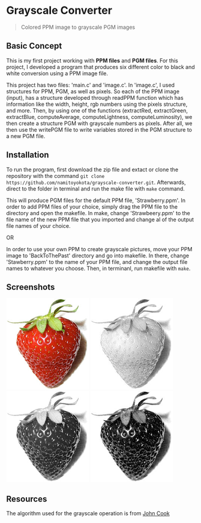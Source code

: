 # Grayscale Converter
> Colored PPM image to grayscale PGM images

## Basic Concept
This is my first project working with **PPM files** and **PGM files**. For this project, I developed a program that produces six different color to black and white conversion using a PPM image file.

This project has two files: 'main.c' and 'image.c'. 
In 'image.c', I used structures for PPM, PGM, as well as pixels. So each of the PPM image (input), has a structure developed through readPPM function which has information like the width, height, rgb numbers using the pixels structure, and more. Then, by using one of the functions (extractRed, extractGreen, extractBlue, computeAverage, computeLightness, computeLuminosity), we then create a structure PGM with grayscale numbers as pixels. After all, we then use the writePGM file to write variables stored in the PGM structure to a new PGM file.

## Installation
To run the program, first download the zip file and extact or clone the repository with the command `git clone https://github.com/namitoyokota/grayscale-converter.git`. Afterwards, direct to the folder in terminal and run the make file with `make` command.

This will produce PGM files for the default PPM file, 'Strawberry.ppm'. In order to add PPM files of your choice, simply drag the PPM file to the directory and open the makefile. In make, change 'Strawbeery.ppm' to the file name of the new PPM file that you imported and change al of the output file names of your choice. 

OR

In order to use your own PPM to create grayscale pictures, move your PPM image to 'BackToThePast' directory and go into makefile. In there, change 'Stawberry.ppm' to the name of your PPM file, and change the output file names to whatever you choose. Then, in terminanl, run makefile with `make`.

## Screenshots
![Before](/screenshots/Strawberry.png "Before")
![Red](/screenshots/Strawberry_Red.png "Red")
![Green](/screenshots/Strawberry_Green.png "Green")
![Blue](/screenshots/Strawberry_Blue.png "Blue")

## Resources
The algorithm used for the grayscale operation is from <a href="https://www.johndcook.com/blog/2009/08/24/algorithms-convert-color-grayscale/">John Cook</a>
